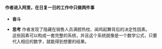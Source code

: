 #### 作者进入阿里，在日复一日的工作中只做两件事
- **奋斗**

- **思考**
作者发现了隐藏在销售人员满腔热枕、闻鸡起舞背后的决定性因素。     
这些因素可以构成一套完整的系统，并且这个系统就像是一个数学公式，只要代入相应的数字，就能得到想要的结果。
